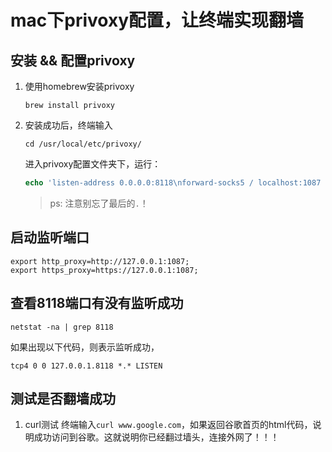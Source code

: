 # mac下privoxy配置，让终端实现翻墙

## 安装 && 配置privoxy

1. 使用homebrew安装privoxy

   ```nginx
   brew install privoxy
   ```

2. 安装成功后，终端输入

   ```
   cd /usr/local/etc/privoxy/
   ```

   进入privoxy配置文件夹下，运行：

   ```php
   echo 'listen-address 0.0.0.0:8118\nforward-socks5 / localhost:1087 .' >> config
   ```

   > ps: 注意别忘了最后的`.`！

## 启动监听端口

```nginx
export http_proxy=http://127.0.0.1:1087;
export https_proxy=https://127.0.0.1:1087;
```

## 查看8118端口有没有监听成功

```nginx
netstat -na | grep 8118
```

如果出现以下代码，则表示监听成功，

```nginx
tcp4 0 0 127.0.0.1.8118 *.* LISTEN
```

## 测试是否翻墙成功

1. curl测试
   终端输入`curl www.google.com`，如果返回谷歌首页的html代码，说明成功访问到谷歌。这就说明你已经翻过墙头，连接外网了！！！